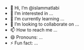 - 👋 Hi, I’m @islammatlabi
- 👀 I’m interested in ...
- 🌱 I’m currently learning ...
- 💞️ I’m looking to collaborate on ...
- 📫 How to reach me ...
- 😄 Pronouns: ...
- ⚡ Fun fact: ...

<!---
islammatlabi/islammatlabi is a ✨ special ✨ repository because its `README.md` (this file) appears on your GitHub profile.
You can click the Preview link to take a look at your changes.
--->
